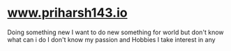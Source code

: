 # www.priharsh143.io
Doing something new
I want to do new something for world
but don't know what can i do
I don't know my passion and Hobbies
I take interest in any 
